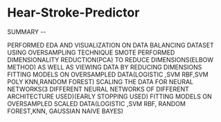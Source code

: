 # Hear-Stroke-Predictor
SUMMARY --

PERFORMED EDA AND VISUALIZATION ON DATA
BALANCING DATASET USING OVERSAMPLING TECHNIQUE SMOTE
PERFORMED DIMENSIONALITY REDUCTION(PCA) TO REDUCE DIMENSIONS(ELBOW METHOD) AS WELL AS VIEWING DATA BY REDUCING DIMENSIONS
FITTING MODELS ON OVERSAMPLED DATA(LOGISTIC ,SVM RBF,SVM POLY KNN,RANDOM FOREST)
SCALING THE DATA FOR NEURAL NETWORKS(3 DIFFERENT NEURAL NETWORKS OF DIFFERENT ARCHITECTURE USED)(EARLY STOPPING USED)
FITTING MODELS ON OVERSAMPLED SCALED DATA(LOGISTIC ,SVM RBF, RANDOM FOREST,KNN, GAUSSIAN NAIVE BAYES)
